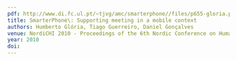 ```yaml
---
pdf: http://www.di.fc.ul.pt/~tjvg/amc/smarterphone//files/p655-gloria.pdf
title: SmarterPhone\: Supporting meeting in a mobile context
authors: Humberto Glória, Tiago Guerreiro, Daniel Gonçalves
venue: NordiCHI 2010 - Proceedings of the 6th Nordic Conference on Human-Computer Interaction. Reykjavik, Iceland, October, 2010
year: 2010
doi: 
---
```

